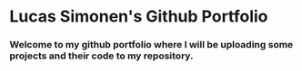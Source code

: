 # Lucas Simonen's Github Portfolio
### Welcome to my github portfolio where I will be uploading some projects and their code to my repository.
